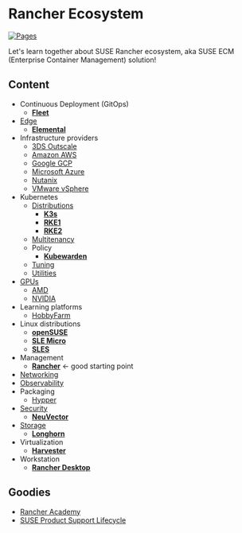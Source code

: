 # Rancher Ecosystem

[![Pages](https://github.com/devpro/rancher-ecosystem/actions/workflows/pages.yml/badge.svg)](https://github.com/devpro/rancher-ecosystem/actions/workflows/pages.yml)

Let's learn together about SUSE Rancher ecosystem, aka SUSE ECM (Enterprise Container Management) solution!

## Content

* Continuous Deployment (GitOps)
  * [**Fleet**](docs/fleet.md)
* [Edge](docs/edge.md)
  * [**Elemental**](docs/elemental.md)
* Infrastructure providers
  * [3DS Outscale](docs/providers/3ds-outscale.md)
  * [Amazon AWS](docs/providers/amazon-aws.md)
  * [Google GCP](docs/providers/google-gcp.md)
  * [Microsoft Azure](docs/providers/microsoft-azure.md)
  * [Nutanix](docs/providers/nutanix.md)
  * [VMware vSphere](docs/providers/wmware-vsphere.md)
* Kubernetes
  * [Distributions](docs/kubernetes-distributions.md)
    * [**K3s**](docs/k3s.md)
    * [**RKE1**](docs/rke.md)
    * [**RKE2**](docs/rke2.md)
  * [Multitenancy](docs/kubernetes-multitenancy.md)
  * Policy
    * [**Kubewarden**](docs/kubewarden.md)
  * [Tuning](docs/kubernetes-tuning.md)
  * [Utilities](docs/kubernetes-utilities.md)
* [GPUs](docs/gpu.md)
  * [AMD](docs/providers/amd.md)
  * [NVIDIA](docs/providers/nvidia.md)
* Learning platforms
  * [HobbyFarm](docs/hobbyfarm.md)
* Linux distributions
  * [**openSUSE**](docs/opensuse.md)
  * [**SLE Micro**](docs/sle-micro.md)
  * [**SLES**](docs/sles.md)
* Management
  * [**Rancher**](docs/rancher.md) ← good starting point
* [Networking](docs/networking.md)
* [Observability](docs/observability.md)
* Packaging
  * [Hypper](docs/hypper.md)
* [Security](docs/security.md)
  * [**NeuVector**](docs/neuvector.md)
* [Storage](docs/storage.md)
  * [**Longhorn**](docs/longhorn.md)
* Virtualization
  * [**Harvester**](docs/harvester.md)
* Workstation
  * [**Rancher Desktop**](docs/rancher-desktop.md)

## Goodies

* [Rancher Academy](https://www.rancher.academy/)
* [SUSE Product Support Lifecycle](https://www.suse.com/lifecycle/)
